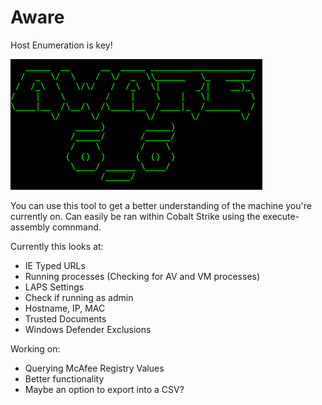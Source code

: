 # Aware
Host Enumeration is key!

<img src="https://github.com/Z3R0th-13/Aware/blob/master/Aware/aware.PNG">

You can use this tool to get a better understanding of the machine you're currently on. Can easily be ran within Cobalt Strike using the execute-assembly comnmand.

Currently this looks at: 
- IE Typed URLs
- Running processes (Checking for AV and VM processes)
- LAPS Settings
- Check if running as admin
- Hostname, IP, MAC
- Trusted Documents
- Windows Defender Exclusions

Working on: 
- Querying McAfee Registry Values
- Better functionality
- Maybe an option to export into a CSV?

